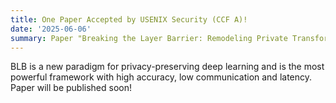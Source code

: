 ```yaml
---
title: One Paper Accepted by USENIX Security (CCF A)!
date: '2025-06-06'
summary: Paper "Breaking the Layer Barrier: Remodeling Private Transformer Inference with Hybrid CKKS and MPC" is accepted by USENIX Security 2025 (acceptance rate: 17%)!
---
```


BLB is a new paradigm for privacy-preserving deep learning and is the most powerful framework with high accuracy, low communication and latency. Paper will be published soon!